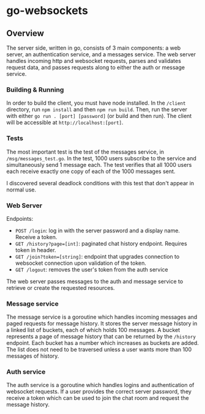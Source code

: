 # go-websockets

## Overview

The server side, written in go, consists of 3 main components: a web server, 
an authentication service, and a messages service. The web server handles
incoming http and websocket requests, parses and validates request data,
and passes requests along to either the auth or message service.

### Building & Running
In order to build the client, you must have node installed. In the `/client`
directory, run `npm install` and then `npm run build`. Then, run the server
with either `go run . [port] [password]` (or build and then run). The client
will be accessible at `http://localhost:[port]`.

### Tests
The most important test is the test of the messages service, in 
`/msg/messages_test.go`. In the test, 1000 users subscribe to the
service and simultaneously send 1 message each. The test verifies
that all 1000 users each receive exactly one copy of each of the 1000
messages sent.

I discovered several deadlock conditions with this test that don't appear
in normal use.

### Web Server
Endpoints:
- `POST /login`: log in with the server password and a display name.
Receive a token.
- `GET /history?page=[int]`: paginated chat history endpoint. 
    Requires token in header.
- `GET /join?token=[string]`: endpoint that upgrades connection to websocket
    connection upon validation of the token.
- `GET /logout`: removes the user's token from the auth service

The web server passes messages to the auth and message service to retrieve
or create the requested resources.

### Message service
The message service is a goroutine which handles incoming
messages and paged requests for message history. It stores the server message history
in a linked list of buckets, each of which holds 100 messages. A bucket represents
a page of message history that can be returned by the `/history` endpoint. Each bucket
has a number which increases as buckets are added. The list does not need to be traversed
unless a user wants more than 100 messages of history.

### Auth service
The auth service is a goroutine which handles logins and authentication of websocket
requests. If a user provides the correct server password, they receive a token
which can be used to join the chat room and request the message history.
